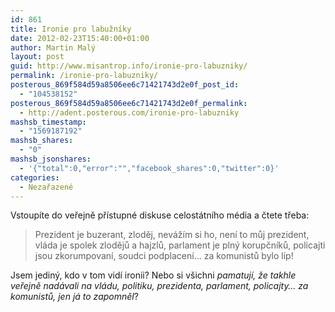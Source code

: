 ```yaml
---
id: 861
title: Ironie pro labužníky
date: 2012-02-23T15:40:00+01:00
author: Martin Malý
layout: post
guid: http://www.misantrop.info/ironie-pro-labuzniky/
permalink: /ironie-pro-labuzniky/
posterous_869f584d59a8506ee6c71421743d2e0f_post_id:
  - "104538152"
posterous_869f584d59a8506ee6c71421743d2e0f_permalink:
  - http://adent.posterous.com/ironie-pro-labuzniky
mashsb_timestamp:
  - "1569187192"
mashsb_shares:
  - "0"
mashsb_jsonshares:
  - '{"total":0,"error":"","facebook_shares":0,"twitter":0}'
categories:
  - Nezařazené
---
```

Vstoup&iacute;te do veřejně př&iacute;stupn&eacute; diskuse celost&aacute;tn&iacute;ho m&eacute;dia a čtete třeba:

<blockquote class="posterous_medium_quote">
  <p>
    Prezident je buzerant, zloděj, nev&aacute;ž&iacute;m si ho, nen&iacute; to můj prezident, vl&aacute;da je spolek zlodějů a hajzlů, parlament je pln&yacute; korupčn&iacute;ků, policajti jsou zkorumpovan&iacute;, soudci podplacen&iacute;&#8230; za komunistů bylo l&iacute;p!
  </p>
</blockquote>

Jsem jedin&yacute;, kdo v tom vid&iacute; ironii? Nebo si v&scaron;ichni _pamatuj&iacute;, že takhle veřejně nad&aacute;vali na vl&aacute;du, politiku, prezidenta, parlament, policajty&#8230; za komunistů, jen j&aacute; to zapomněl_?